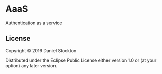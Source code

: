 # AaaS

Authentication as a service

## License

Copyright © 2016 Daniel Stockton

Distributed under the Eclipse Public License either version 1.0 or (at
your option) any later version.
